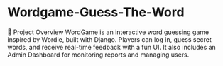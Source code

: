 # Wordgame-Guess-The-Word


📖 Project Overview
WordGame is an interactive word guessing game inspired by Wordle, built with Django.
Players can log in, guess secret words, and receive real-time feedback with a fun UI.
It also includes an Admin Dashboard for monitoring reports and managing users.
